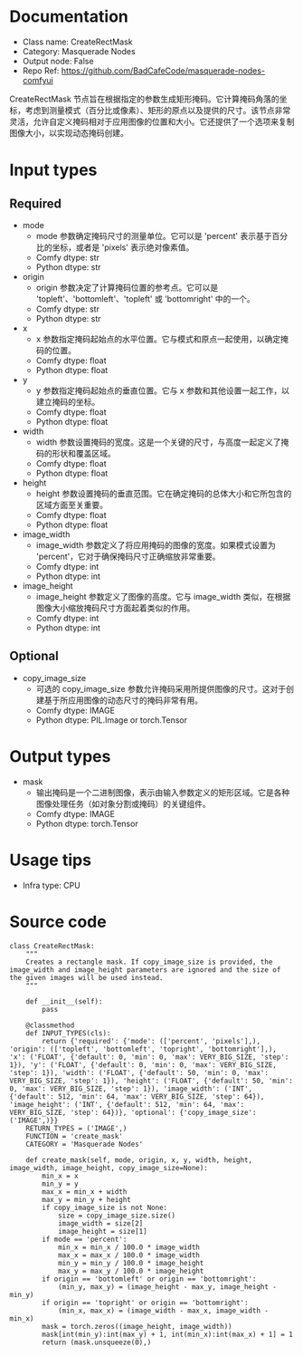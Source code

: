 # Documentation
- Class name: CreateRectMask
- Category: Masquerade Nodes
- Output node: False
- Repo Ref: https://github.com/BadCafeCode/masquerade-nodes-comfyui

CreateRectMask 节点旨在根据指定的参数生成矩形掩码。它计算掩码角落的坐标，考虑到测量模式（百分比或像素）、矩形的原点以及提供的尺寸。该节点非常灵活，允许自定义掩码相对于应用图像的位置和大小。它还提供了一个选项来复制图像大小，以实现动态掩码创建。

# Input types
## Required
- mode
    - mode 参数确定掩码尺寸的测量单位。它可以是 'percent' 表示基于百分比的坐标，或者是 'pixels' 表示绝对像素值。
    - Comfy dtype: str
    - Python dtype: str
- origin
    - origin 参数决定了计算掩码位置的参考点。它可以是 'topleft'、'bottomleft'、'topleft' 或 'bottomright' 中的一个。
    - Comfy dtype: str
    - Python dtype: str
- x
    - x 参数指定掩码起始点的水平位置。它与模式和原点一起使用，以确定掩码的位置。
    - Comfy dtype: float
    - Python dtype: float
- y
    - y 参数指定掩码起始点的垂直位置。它与 x 参数和其他设置一起工作，以建立掩码的坐标。
    - Comfy dtype: float
    - Python dtype: float
- width
    - width 参数设置掩码的宽度。这是一个关键的尺寸，与高度一起定义了掩码的形状和覆盖区域。
    - Comfy dtype: float
    - Python dtype: float
- height
    - height 参数设置掩码的垂直范围。它在确定掩码的总体大小和它所包含的区域方面至关重要。
    - Comfy dtype: float
    - Python dtype: float
- image_width
    - image_width 参数定义了将应用掩码的图像的宽度。如果模式设置为 'percent'，它对于确保掩码尺寸正确缩放非常重要。
    - Comfy dtype: int
    - Python dtype: int
- image_height
    - image_height 参数定义了图像的高度。它与 image_width 类似，在根据图像大小缩放掩码尺寸方面起着类似的作用。
    - Comfy dtype: int
    - Python dtype: int
## Optional
- copy_image_size
    - 可选的 copy_image_size 参数允许掩码采用所提供图像的尺寸。这对于创建基于所应用图像的动态尺寸的掩码非常有用。
    - Comfy dtype: IMAGE
    - Python dtype: PIL.Image or torch.Tensor

# Output types
- mask
    - 输出掩码是一个二进制图像，表示由输入参数定义的矩形区域。它是各种图像处理任务（如对象分割或掩码）的关键组件。
    - Comfy dtype: IMAGE
    - Python dtype: torch.Tensor

# Usage tips
- Infra type: CPU

# Source code
```
class CreateRectMask:
    """
    Creates a rectangle mask. If copy_image_size is provided, the image_width and image_height parameters are ignored and the size of the given images will be used instead.
    """

    def __init__(self):
        pass

    @classmethod
    def INPUT_TYPES(cls):
        return {'required': {'mode': (['percent', 'pixels'],), 'origin': (['topleft', 'bottomleft', 'topright', 'bottomright'],), 'x': ('FLOAT', {'default': 0, 'min': 0, 'max': VERY_BIG_SIZE, 'step': 1}), 'y': ('FLOAT', {'default': 0, 'min': 0, 'max': VERY_BIG_SIZE, 'step': 1}), 'width': ('FLOAT', {'default': 50, 'min': 0, 'max': VERY_BIG_SIZE, 'step': 1}), 'height': ('FLOAT', {'default': 50, 'min': 0, 'max': VERY_BIG_SIZE, 'step': 1}), 'image_width': ('INT', {'default': 512, 'min': 64, 'max': VERY_BIG_SIZE, 'step': 64}), 'image_height': ('INT', {'default': 512, 'min': 64, 'max': VERY_BIG_SIZE, 'step': 64})}, 'optional': {'copy_image_size': ('IMAGE',)}}
    RETURN_TYPES = ('IMAGE',)
    FUNCTION = 'create_mask'
    CATEGORY = 'Masquerade Nodes'

    def create_mask(self, mode, origin, x, y, width, height, image_width, image_height, copy_image_size=None):
        min_x = x
        min_y = y
        max_x = min_x + width
        max_y = min_y + height
        if copy_image_size is not None:
            size = copy_image_size.size()
            image_width = size[2]
            image_height = size[1]
        if mode == 'percent':
            min_x = min_x / 100.0 * image_width
            max_x = max_x / 100.0 * image_width
            min_y = min_y / 100.0 * image_height
            max_y = max_y / 100.0 * image_height
        if origin == 'bottomleft' or origin == 'bottomright':
            (min_y, max_y) = (image_height - max_y, image_height - min_y)
        if origin == 'topright' or origin == 'bottomright':
            (min_x, max_x) = (image_width - max_x, image_width - min_x)
        mask = torch.zeros((image_height, image_width))
        mask[int(min_y):int(max_y) + 1, int(min_x):int(max_x) + 1] = 1
        return (mask.unsqueeze(0),)
```